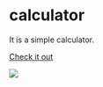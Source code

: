 # calculator
It is a simple calculator.

<a href="https://rks107.github.io/calculator/"> Check it out </a>

<a href="https://rks107.github.io/calculator/">
<img src="https://is4-ssl.mzstatic.com/image/thumb/Purple123/v4/56/39/a0/5639a04b-3f9b-b7d0-87a2-61b497b31ed4/pr_source.png/320x0w.png">
</a>
